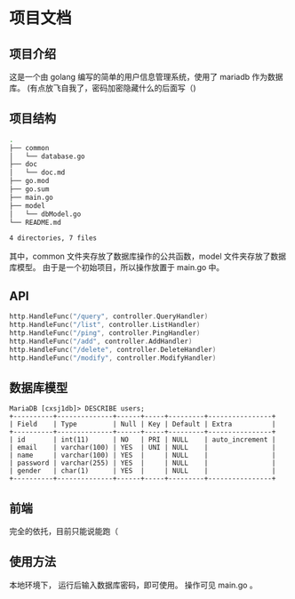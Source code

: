 # 项目文档

## 项目介绍
这是一个由 golang 编写的简单的用户信息管理系统，使用了 mariadb 作为数据库。
(有点放飞自我了，密码加密隐藏什么的后面写（)

## 项目结构
```bash
.
├── common
│   └── database.go
├── doc
│   └── doc.md
├── go.mod
├── go.sum
├── main.go
├── model
│   └── dbModel.go
└── README.md

4 directories, 7 files
````

其中，common 文件夹存放了数据库操作的公共函数，model 文件夹存放了数据库模型。
由于是一个初始项目，所以操作放置于 main.go 中。

## API

```go
http.HandleFunc("/query", controller.QueryHandler)
http.HandleFunc("/list", controller.ListHandler)
http.HandleFunc("/ping", controller.PingHandler)
http.HandleFunc("/add", controller.AddHandler)
http.HandleFunc("/delete", controller.DeleteHandler)
http.HandleFunc("/modify", controller.ModifyHandler)
```

## 数据库模型

```mysql
MariaDB [cxsj1db]> DESCRIBE users;
+----------+--------------+------+-----+---------+----------------+
| Field    | Type         | Null | Key | Default | Extra          |
+----------+--------------+------+-----+---------+----------------+
| id       | int(11)      | NO   | PRI | NULL    | auto_increment |
| email    | varchar(100) | YES  | UNI | NULL    |                |
| name     | varchar(100) | YES  |     | NULL    |                |
| password | varchar(255) | YES  |     | NULL    |                |
| gender   | char(1)      | YES  |     | NULL    |                |
+----------+--------------+------+-----+---------+----------------+

```

## 前端
完全的依托，目前只能说能跑（

## 使用方法

本地环境下， 运行后输入数据库密码，即可使用。
操作可见 main.go 。